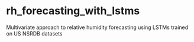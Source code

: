 # rh_forecasting_with_lstms
Multivariate approach to relative humidity forecasting using LSTMs trained on US NSRDB datasets
